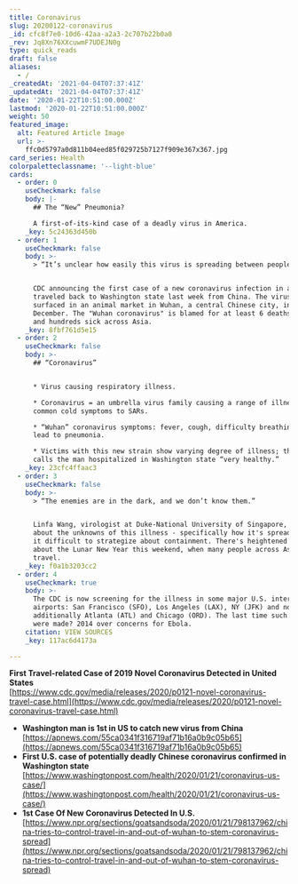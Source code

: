 ```yaml
---
title: Coronavirus
slug: 20200122-coronavirus
_id: cfc8f7e0-10d6-42aa-a2a3-2c707b22b0a0
_rev: Jq8Xn76XXcuwmF7UDEJN0g
type: quick_reads
draft: false
aliases:
  - /
_createdAt: '2021-04-04T07:37:41Z'
_updatedAt: '2021-04-04T07:37:41Z'
date: '2020-01-22T10:51:00.000Z'
lastmod: '2020-01-22T10:51:00.000Z'
weight: 50
featured_image:
  alt: Featured Article Image
  url: >-
    ffc0d5797a0d811b04eed85f029725b7127f909e367x367.jpg
card_series: Health
colorpaletteclassname: '--light-blue'
cards:
  - order: 0
    useCheckmark: false
    body: |-
      ## The “New” Pneumonia?

      A first-of-its-kind case of a deadly virus in America.
    _key: 5c24363d450b
  - order: 1
    useCheckmark: false
    body: >-
      > “It’s unclear how easily this virus is spreading between people.”


      CDC announcing the first case of a new coronavirus infection in a man who
      traveled back to Washington state last week from China. The virus first
      surfaced in an animal market in Wuhan, a central Chinese city, in
      December. The "Wuhan coronavirus" is blamed for at least 6 deaths in China
      and hundreds sick across Asia.
    _key: 8fbf761d5e15
  - order: 2
    useCheckmark: false
    body: >-
      ## “Coronavirus”


      * Virus causing respiratory illness.

      * Coronavirus = an umbrella virus family causing a range of illnesses from
      common cold symptoms to SARs.

      * “Wuhan” coronavirus symptoms: fever, cough, difficulty breathing, can
      lead to pneumonia.

      * Victims with this new strain show varying degree of illness; the CDC
      calls the man hospitalized in Washington state “very healthy.”
    _key: 23cfc4ffaac3
  - order: 3
    useCheckmark: false
    body: >-
      > “The enemies are in the dark, and we don’t know them.”


      Linfa Wang, virologist at Duke-National University of Singapore, speaking
      about the unknowns of this illness - specifically how it's spread, making
      it difficult to strategize about containment. There's heightened concern
      about the Lunar New Year this weekend, when many people across Asia will
      travel.
    _key: f0a1b3203cc2
  - order: 4
    useCheckmark: true
    body: >-
      The CDC is now screening for the illness in some major U.S. international
      airports: San Francisco (SFO), Los Angeles (LAX), NY (JFK) and now
      additionally Atlanta (ATL) and Chicago (ORD). The last time such efforts
      were made? 2014 over concerns for Ebola.
    citation: VIEW SOURCES
    _key: 117ac6d4173a

---
```

**First Travel-related Case of 2019 Novel Coronavirus Detected in United States**  
[https://www.cdc.gov/media/releases/2020/p0121-novel-coronavirus-travel-case.html](https://www.cdc.gov/media/releases/2020/p0121-novel-coronavirus-travel-case.html)

* **Washington man is 1st in US to catch new virus from China**  
[https://apnews.com/55ca0341f316719af71b16a0b9c05b65](https://apnews.com/55ca0341f316719af71b16a0b9c05b65)
* **First U.S. case of potentially deadly Chinese coronavirus confirmed in Washington state**  
[https://www.washingtonpost.com/health/2020/01/21/coronavirus-us-case/](https://www.washingtonpost.com/health/2020/01/21/coronavirus-us-case/)
* **1st Case Of New Coronavirus Detected In U.S.**  
[https://www.npr.org/sections/goatsandsoda/2020/01/21/798137962/china-tries-to-control-travel-in-and-out-of-wuhan-to-stem-coronavirus-spread](https://www.npr.org/sections/goatsandsoda/2020/01/21/798137962/china-tries-to-control-travel-in-and-out-of-wuhan-to-stem-coronavirus-spread)